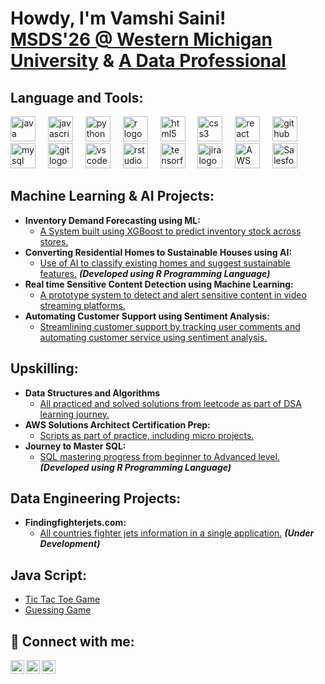 <h1>Howdy, I'm Vamshi Saini! <br/><a href="https://github.com/VamshiSaini1">MSDS'26 @ Western Michigan University</a> & 
  <a href="https://www.linkedin.com/in/vamshisaini01/"> A Data Professional</a>

<h2 align="left">Language and Tools:</h3>
  <div align="left">
    <img src="https://cdn.jsdelivr.net/gh/devicons/devicon/icons/java/java-original.svg" height="40" alt="java logo" />
    <img width="12" />
    <img src="https://cdn.jsdelivr.net/gh/devicons/devicon/icons/javascript/javascript-original.svg" height="40" alt="javascript logo" />
    <img width="12" />
    <img src="https://cdn.jsdelivr.net/gh/devicons/devicon/icons/python/python-original.svg" height="40" alt="python logo" />
    <img width="12" />
    <img src="https://cdn.jsdelivr.net/gh/devicons/devicon/icons/r/r-original.svg" height="40" alt="r logo" />
    <img width="12" />
    <img src="https://skillicons.dev/icons?i=html" height="40" alt="html5 logo" />
    <img width="12" />
    <img src="https://cdn.jsdelivr.net/gh/devicons/devicon/icons/css3/css3-original.svg" height="40" alt="css3 logo" />
    <img width="12" />
    <img src="https://cdn.jsdelivr.net/gh/devicons/devicon/icons/react/react-original.svg" height="40" alt="react logo" />
    <img width="12" />
    <img src="https://cdn.jsdelivr.net/gh/devicons/devicon/icons/github/github-original.svg" height="40" alt="github logo" />
    <img width="12" />
    <img src="https://cdn.jsdelivr.net/gh/devicons/devicon/icons/mysql/mysql-original.svg" height="40" alt="mysql logo" />
    <img width="12" />
    <img src="https://cdn.jsdelivr.net/gh/devicons/devicon/icons/git/git-original.svg" height="40" alt="git logo" />
    <img width="12" />
    <img src="https://cdn.jsdelivr.net/gh/devicons/devicon/icons/vscode/vscode-original.svg" height="40" alt="vscode logo" />
    <img width="12" />
    <img src="https://cdn.jsdelivr.net/gh/devicons/devicon/icons/rstudio/rstudio-original.svg" height="40" alt="rstudio logo" />
    <img width="12" />
    <img src="https://skillicons.dev/icons?i=tensorflow" height="40" alt="tensorflow logo" />
    <img width="12" />
    <img src="https://cdn.jsdelivr.net/gh/devicons/devicon/icons/jira/jira-original.svg" height="40" alt="jira logo" />
    <img width="12" />
    <img src="https://cdn.jsdelivr.net/gh/devicons/devicon@latest/icons/amazonwebservices/amazonwebservices-original-wordmark.svg" height="40" alt="AWS Logo" />
    <img width="12" />
    <img src="https://cdn.jsdelivr.net/gh/devicons/devicon@latest/icons/salesforce/salesforce-original.svg" height="40" alt="Salesforce Logo" />
    <img width="12" />      
  </div>
<h2 align="left"></h3>

<h2> Machine Learning & AI Projects:</h2>

- <b>Inventory Demand Forecasting using ML:</b> 
  - [A System built using XGBoost to predict inventory stock across stores.](https://github.com/VamshiSaini1/Inventory-Demand-Forecasting-using-ML)
- <b>Converting Residential Homes to Sustainable Houses using AI:</b>
  - [Use of AI to classify existing homes and suggest sustainable features.](https://github.com/VamshiSaini1/Converting-Residential-Homes-to-Sustainable-Houses-Using-AI) <b><i>(Developed using R Programming Language)</b></i>
- <b>Real time Sensitive Content Detection using Machine Learning:</b>
  - [A prototype system to detect and alert sensitive content in video streaming platforms.](https://github.com/VamshiSaini1/Real-time-sensitive-content-detection-using-ML)
- <b>Automating Customer Support using Sentiment Analysis:</b>
  - [Streamlining customer support by tracking user comments and automating customer service using sentiment analysis.](https://github.com/VamshiSaini1/Automating-Customer-Support-Using-ML)


<h2>Upskilling:</h2>

- <b>Data Structures and Algorithms</b>
  - [All practiced and solved solutions from leetcode as part of DSA learning journey.](https://github.com/VamshiSaini1/Data-Structures-and-Algorithms)
- <b>AWS Solutions Architect Certification Prep:</b>
  - [Scripts as part of practice, including micro projects.](https://github.com/VamshiSaini1/AWS_Solutions_Architect_Certification_Prep)
- <b>Journey to Master SQL:</b>
  - [SQL mastering progress from beginner to Advanced level.](https://github.com/VamshiSaini1/Sql-prep) <b><i>(Developed using R Programming Language)</b></i>

<h2> Data Engineering Projects:</h2>

- <b>Findingfighterjets.com:</b>
  - [All countries fighter jets information in a single application.](https://github.com/VamshiSaini1/Fighter-Jets-DE-Project) <b><i>(Under Development)</b></i>

<h2> Java Script:</h2>

- [Tic Tac Toe Game](https://github.com/VamshiSaini1/TicTacToe)
- [Guessing Game](https://github.com/VamshiSaini1/GuessingGame)

<h2> 🤳 Connect with me:</h2>

[<img align="left" alt="vamshisaini__01 | Twitter" width="22px" src="https://cdn.jsdelivr.net/npm/simple-icons@v3/icons/twitter.svg" />][twitter]
[<img align="left" alt="vamshisaini01 | LinkedIn" width="22px" src="https://cdn.jsdelivr.net/npm/simple-icons@v3/icons/linkedin.svg" />][linkedin]
[<img align="left" alt="vamshisaini__01 | Instagram" width="22px" src="https://cdn.jsdelivr.net/npm/simple-icons@v3/icons/instagram.svg" />][instagram]

[twitter]: https://twitter.com/vamshisaini__01
[linkedin]: https://linkedin.com/in/vamshisaini01
[instagram]: https://www.instagram.com/vamshisaini__01?

